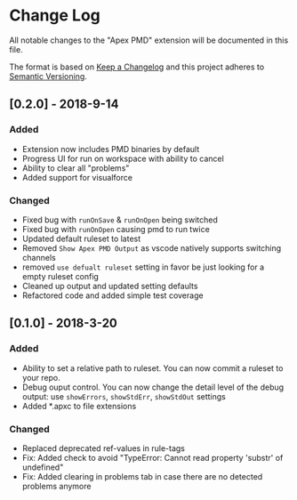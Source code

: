 # Change Log
All notable changes to the "Apex PMD" extension will be documented in this file.

The format is based on [Keep a Changelog](http://keepachangelog.com/en/1.0.0/)
and this project adheres to [Semantic Versioning](http://semver.org/spec/v2.0.0.html).

## [0.2.0] - 2018-9-14
### Added

- Extension now includes PMD binaries by default
- Progress UI for run on workspace with ability to cancel
- Ability to clear all "problems"
- Added support for visualforce

### Changed
- Fixed bug with `runOnSave` & `runOnOpen` being switched
- Fixed bug with `runOnOpen` causing pmd to run twice
- Updated default ruleset to latest
- Removed `Show Apex PMD Output` as vscode natively supports switching channels
- removed `use defualt ruleset` setting in favor be just looking for a empty ruleset config
- Cleaned up output and updated setting defaults
- Refactored code and added simple test coverage

## [0.1.0] - 2018-3-20
### Added
- Ability to set a relative path to ruleset. You can now commit a ruleset to your repo.
- Debug ouput control. You can now change the detail level of the debug output: use `showErrors`, `showStdErr`, `showStdOut` settings
- Added *.apxc to file extensions

### Changed
- Replaced deprecated ref-values in rule-tags
- Fix: Added check to avoid "TypeError: Cannot read property 'substr' of undefined"
- Fix: Added clearing in problems tab in case there are no detected problems anymore